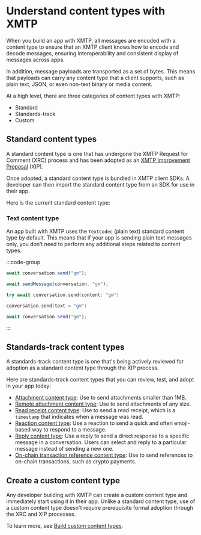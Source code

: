 # Understand content types with XMTP

When you build an app with XMTP, all messages are encoded with a content type to ensure that an XMTP client knows how to encode and decode messages, ensuring interoperability and consistent display of messages across apps.

In addition, message payloads are transported as a set of bytes. This means that payloads can carry any content type that a client supports, such as plain text, JSON, or even non-text binary or media content.

At a high level, there are three categories of content types with XMTP:

- Standard
- Standards-track
- Custom

## Standard content types

A standard content type is one that has undergone the XMTP Request for Comment (XRC) process and has been adopted as an [XMTP Improvement Proposal](https://github.com/xmtp/XIPs#readme) (XIP).

Once adopted, a standard content type is bundled in XMTP client SDKs. A developer can then import the standard content type from an SDK for use in their app.

Here is the current standard content type:

### Text content type

An app built with XMTP uses the `TextCodec` (plain text) standard content type by default. This means that if your app is sending plain text messages only, you don’t need to perform any additional steps related to content types.

:::code-group

```jsx [JavaScript]
await conversation.send("gm");
```

```jsx [React]
await sendMessage(conversation, "gm");
```

```swift [Swift]
try await conversation.send(content: "gm")
```

```kotlin [Kotlin]
conversation.send(text = "gm")
```

```jsx [React Native]
await conversation.send("gm");
```

:::

## Standards-track content types

A standards-track content type is one that's being actively reviewed for adoption as a standard content type through the XIP process.

Here are standards-track content types that you can review, test, and adopt in your app today:

- [Attachment content type](/inboxes/content-types/attachments/#support-attachments-smaller-than-1mb): Use to send attachments smaller than 1MB.
- [Remote attachment content type](/inboxes/content-types/attachments#support-remote-attachments-of-any-size): Use to send attachments of any size.
- [Read receipt content type](/inboxes/content-types/read-receipts): Use to send a read receipt, which is a `timestamp` that indicates when a message was read. 
- [Reaction content type](/inboxes/content-types/reactions): Use a reaction to send a quick and often emoji-based way to respond to a message. 
- [Reply content type](/inboxes/content-types/replies): Use a reply to send a direct response to a specific message in a conversation. Users can select and reply to a particular message instead of sending a new one.
- [On-chain transaction reference content type](/inboxes/content-types/transaction-refs): Use to send references to on-chain transactions, such as crypto payments.

## Create a custom content type

Any developer building with XMTP can create a custom content type and immediately start using it in their app. Unlike a standard content type, use of a custom content type doesn't require prerequisite formal adoption through the XRC and XIP processes.

To learn more, see [Build custom content types](/inboxes/content-types/custom).